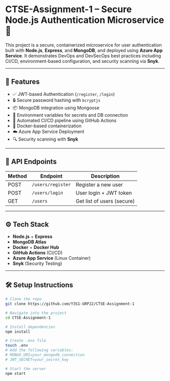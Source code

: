 # CTSE-Assignment-1 – Secure Node.js Authentication Microservice 🚀

This project is a secure, containerized microservice for user authentication built with **Node.js**, **Express**, and **MongoDB**, and deployed using **Azure App Service**. It demonstrates DevOps and DevSecOps best practices including CI/CD, environment-based configuration, and security scanning via **Snyk**.

---

## 🔧 Features

- ✅ JWT-based Authentication (`/register`, `/login`)
- 🔒 Secure password hashing with `bcryptjs`
- 📦 MongoDB integration using Mongoose
- 📁 Environment variables for secrets and DB connection
- 🔄 Automated CI/CD pipeline using GitHub Actions
- 🐳 Docker-based containerization
- ☁️ Azure App Service Deployment
- 🔍 Security scanning with **Snyk**

---
 
## 🧪 API Endpoints

| Method | Endpoint         | Description               |
|--------|------------------|---------------------------|
| POST   | `/users/register`| Register a new user       |
| POST   | `/users/login`   | User login + JWT token    |
| GET    | `/users`         | Get list of users (secure)|

---

## ⚙️ Tech Stack

- **Node.js** + **Express**
- **MongoDB Atlas**
- **Docker** + **Docker Hub**
- **GitHub Actions** (CI/CD)
- **Azure App Service** (Linux Container)
- **Snyk** (Security Testing)

---
 
## 🛠️ Setup Instructions

```bash
# Clone the repo
git clone https://github.com/Y3S1-GRP22/CTSE-Assignment-1

# Navigate into the project
cd CTSE-Assignment-1

# Install dependencies
npm install

# Create .env file
touch .env
# Add the following variables:
# MONGO_URI=your_mongodb_connection
# JWT_SECRET=your_secret_key

# Start the server
npm start
